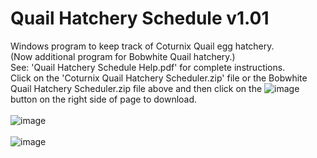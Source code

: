 # Quail Hatchery Schedule  v1.01
Windows program to keep track of Coturnix Quail egg hatchery.<BR>
(Now additional program for Bobwhite Quail hatchery.)<BR>
See: 'Quail Hatchery Schedule Help.pdf' for complete instructions.<BR>
Click on the 'Coturnix Quail Hatchery Scheduler.zip' file or the Bobwhite Quail Hatchery Scheduler.zip file above and then click on the ![image](https://github.com/inwtx/QuailHatcherySchedule/assets/32821617/b2b1d8dc-c2b9-48d7-a425-92c5a9c05f46)
button on the right side of page to download.
<BR>  
![image](https://github.com/inwtx/QuailHatcherySchedule/assets/32821617/e93b63d4-d793-405e-9769-13b30ecba47d)
<BR><BR>
![image](https://github.com/inwtx/QuailHatcherySchedule/assets/32821617/305da68c-2cb5-46fc-a0ca-b948af21f568)
<BR>
<BR>
  
